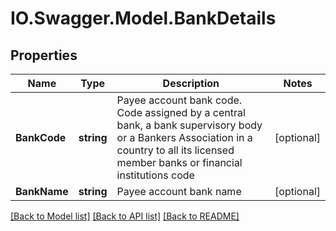 # IO.Swagger.Model.BankDetails
## Properties

Name | Type | Description | Notes
------------ | ------------- | ------------- | -------------
**BankCode** | **string** | Payee account bank code. Code assigned by a central bank, a bank supervisory body or a Bankers Association in a country to all its licensed member banks or financial institutions code | [optional] 
**BankName** | **string** | Payee account bank name | [optional] 

[[Back to Model list]](../README.md#documentation-for-models) [[Back to API list]](../README.md#documentation-for-api-endpoints) [[Back to README]](../README.md)

